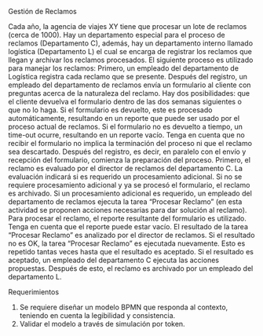 Gestión de Reclamos

Cada año, la agencia de viajes XY tiene que procesar un lote de reclamos (cerca de 1000). Hay un departamento especial para el proceso de reclamos (Departamento C), además, hay un departamento interno llamado logística (Departamento L) el cual se encarga de registrar los reclamos que llegan y archivar los reclamos procesados. El siguiente proceso es utilizado para manejar los reclamos:
Primero, un empleado del departamento de Logística registra cada reclamo que se presente.
Después del registro, un empleado del departamento de reclamos envía un formulario al cliente con preguntas acerca de la naturaleza del reclamo. Hay dos posibilidades: que el cliente devuelva el formulario dentro de las dos semanas siguientes o que no lo haga. Si el formulario es devuelto, este es procesado automáticamente, resultando en un reporte que puede ser usado por el proceso actual de reclamos. Si el formulario no es devuelto a tiempo, un time-out ocurre, resultando en un reporte vacío. Tenga en cuenta que no recibir el formulario no implica la terminación del proceso ni que el reclamo sea descartado. Después del registro, es decir, en paralelo con el envío y recepción del formulario, comienza la preparación del proceso.
Primero, el reclamo es evaluado por el director de reclamos del departamento C. La evaluación indicará si es requerido un procesamiento adicional. Si no se requiere procesamiento adicional y ya se procesó el formulario, el reclamo es archivado. Si un procesamiento adicional es requerido, un empleado del departamento de reclamos ejecuta la tarea “Procesar Reclamo” (en esta actividad se proponen acciones necesarias para dar solución al reclamo). Para procesar el reclamo, el reporte resultante del formulario es utilizado.
Tenga en cuenta que el reporte puede estar vacío. El resultado de la tarea “Procesar Reclamo” es analizado por el director de reclamos. Si el resultado no es OK, la tarea “Procesar Reclamo” es ejecutada nuevamente. Esto es repetido tantas veces hasta que el resultado es aceptado. Si el resultado es aceptado, un empleado del departamento C ejecuta las acciones propuestas. Después de esto, el reclamo es archivado por un empleado del departamento L.

Requerimientos

1. Se requiere diseñar un modelo BPMN que responda al contexto, teniendo en cuenta la legibilidad y consistencia.
2. Validar el modelo a través de simulación por token.

